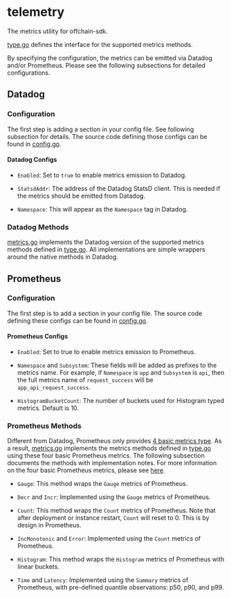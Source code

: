 # telemetry

The metrics utility for offchain-sdk.

[type.go](./type.go) defines the interface for the supported metrics methods.

By specifying the configuration, the metrics can be emitted via Datadog and/or Prometheus.
Please see the following subsections for detailed configurations.

## Datadog

### Configuration

The first step is adding a section in your config file. See following subsection for details. The
source code defining those configs can be found in [config.go](./datadog/config.go).

#### Datadog Configs

* `Enabled`: Set to `true` to enable metrics emission to Datadog.

* `StatsdAddr`: The address of the Datadog StatsD client. This is needed if the metrics should be
emitted from Datadog.

* `Namespace`: This will appear as the `Namespace` tag in Datadog.

### Datadog Methods

[metrics.go](./datadog/metrics.go) implements the Datadog version of the supported metrics methods
defined in [type.go](./type.go). All implementations are simple wrappers around the native methods
in Datadog.

## Prometheus

### Configuration

The first step is to add a section in your config file. The source code defining these configs can
be found in  [config.go](./prometheus/config.go).

#### Prometheus Configs

* `Enabled`: Set to true to enable metrics emission to Prometheus.

* `Namespace` and `Subsystem`: These fields will be added as prefixes to the metrics name.
For example, if `Namespace` is `app` and `Subsystem` is `api`, then the full metrics name of
`request_success` will be `app_api_request_success`.

* `HistogramBucketCount`: The number of buckets used for Histogram typed metrics. Default is 10.

### Prometheus Methods

Different from Datadog, Prometheus only provides
[4 basic metrics type](https://prometheus.io/docs/concepts/metric_types/). As a result,
[metrics.go](./prometheus/metrics.go) implements the metrics methods defined in [type.go](./type.go)
using these four basic Prometheus metrics. The following subsection documents the methods with
implementation notes. For more information on the four basic Prometheus metrics, please see
[here](https://prometheus.io/docs/tutorials/understanding_metric_types/).

* `Gauge`: This method wraps the `Gauge` metrics of Prometheus.

* `Decr` and `Incr`: Implemented using the `Gauge` metrics of Prometheus.

* `Count`: This method wraps the `Count` metrics of Prometheus. Note that after deployment or instance
restart, `Count` will reset to 0. This is by design in Prometheus.

* `IncMonotonic` and `Error`: Implemented using the `Count` metrics of Prometheus.

* `Histogram`: This method wraps the `Histogram` metrics of Prometheus with linear buckets.

* `Time` and `Latency`: Implemented using the `Summary` metrics of Prometheus, with pre-defined
quantile observations: p50, p90, and p99.
